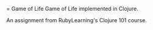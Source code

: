= Game of Life
Game of Life implemented in Clojure.

An assignment from RubyLearning's Clojure 101 course.

